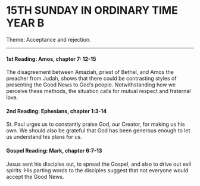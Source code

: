 # 15TH SUNDAY IN ORDINARY TIME YEAR B
Theme: Acceptance and rejection.

---

#### 1st Reading: Amos, chapter 7: 12-15

The disagreement between Amaziah, priest of Bethel, and Amos the preacher from Judah, shows that there could be contrasting styles of presenting the Good News to God’s people. Notwithstanding how we perceive these methods, the situation calls for mutual respect and fraternal love.

#### 2nd Reading: Ephesians, chapter 1:3-14

St. Paul urges us to constantly praise God, our Creator, for making us his own. We should also be grateful that God has been generous enough to let us understand his plans for us.

#### Gospel Reading: Mark, chapter 6:7-13

Jesus sent his disciples out, to spread the Gospel, and also to drive out evil spirits. His parting words to the disciples suggest that not everyone would accept the Good News.